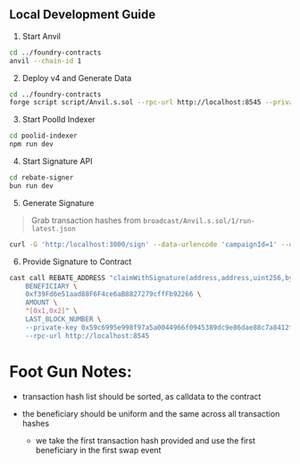 ## Local Development Guide

1. Start Anvil

```bash
cd ../foundry-contracts
anvil --chain-id 1
```

2. Deploy v4 and Generate Data

```bash
cd ../foundry-contracts
forge script script/Anvil.s.sol --rpc-url http://localhost:8545 --private-key 0xac0974bec39a17e36ba4a6b4d238ff944bacb478cbed5efcae784d7bf4f2ff80 --broadcast
```

3. Start PoolId Indexer

```bash
cd poolid-indexer
npm run dev
```

4. Start Signature API

```bash
cd rebate-signer
bun run dev
```

5. Generate Signature

> Grab transaction hashes from `broadcast/Anvil.s.sol/1/run-latest.json`

```bash
curl -G 'http:/localhost:3000/sign' --data-urlencode 'campaignId=1' --data-urlencode 'txnHashes=0x77014b4caad9c07a4840d6874d6f219ec3476c0311c90036e5f2e4c8072396f6,0xa2b356e88e7b8a2992711790e57a4c0dba7d409d97ea19cd42102f39dbddc3c9'
```

6. Provide Signature to Contract

```bash
cast call REBATE_ADDRESS "claimWithSignature(address,address,uint256,bytes32[],uint256,bytes) \
    BENEFICIARY \
    0xf39Fd6e51aad88F6F4ce6aB8827279cffFb92266 \
    AMOUNT \
    "[0x1,0x2]" \
    LAST_BLOCK_NUMBER \
    --private-key 0x59c6995e998f97a5a0044966f0945389dc9e86dae88c7a8412f4603b6b78690d \
    --rpc-url http://localhost:8545
```

# Foot Gun Notes:

- transaction hash list should be sorted, as calldata to the contract

- the beneficiary should be uniform and the same across all transaction hashes
  - we take the first transaction hash provided and use the first beneficiary in the first swap event
